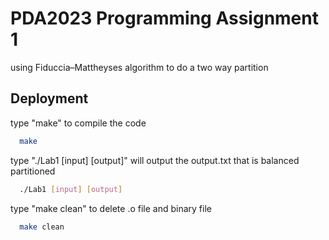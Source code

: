 # PDA2023 Programming Assignment 1

using Fiduccia–Mattheyses algorithm to do a two way partition


## Deployment

type "make" to compile the code

```bash
  make
```

type "./Lab1 [input] [output]" will output the output.txt that is balanced partitioned

```bash
  ./Lab1 [input] [output]
```

type "make clean" to delete .o file and binary file

```bash
  make clean
```